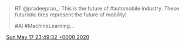 > RT @pradeeprao\_: This is the future of \#automobile industry\. These futuristic tires represent the future of mobility\!  
>   
> \#AI \#MachineLearning…

<img src="../../media/tweet.ico" width="12" /> [Sun May 17 23:49:32 +0000 2020](https://twitter.com/DromerDenker/status/1262168407493038080)